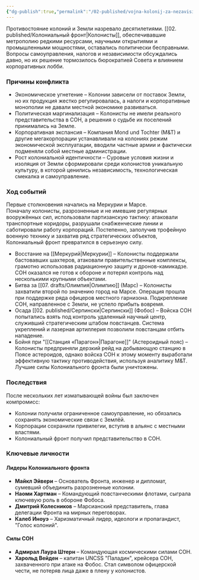 ```yaml
---
{"dg-publish":true,"permalink":"/02-published/vojna-kolonij-za-nezavisimost/","tags":["событие"]}
---
```


Противостояние колоний и Земли назревало десятилетиями. [[02. published/Колониальный фронт\|Колонисты]], обеспечивавшие метрополию редкими ресурсами, научными открытиями и промышленными мощностями, оставались политически бесправными. Вопросы самоуправления, налогов и независимости обсуждались давно, но их решение тормозилось бюрократией Совета и влиянием корпоративных лобби.
### Причины конфликта

- Экономическое угнетение – Колонии зависели от поставок Земли, но их продукция жестко регулировалась, а налоги и корпоративные монополии не давали местной экономике развиваться.
- Политическая маргинализация – Колонисты не имели реального представительства в СОН, а решения о судьбе их поселений принимались на Земле.
- Корпоративная экспансия – Компания Mond und Tochter (M&T) и другие мегакорпорации устанавливали на колониях режим экономической эксплуатации, вводили частные армии и фактически подменяли собой местные администрации.
- Рост колониальной идентичности – Суровые условия жизни и изоляция от Земли сформировали среди колонистов уникальную культуру, в которой ценились независимость, технологическая смекалка и самоуправление.

### Ход событий

Первые столкновения начались на Меркурии и Марсе.  
Поначалу колонисты, разрозненные и не имевшие регулярных вооружённых сил, использовали партизанскую тактику: атаковали транспортные коридоры, разрушали снабженческие линии и саботировали работу корпораций. Постепенно, заполучив трофейную военную технику и захватив ряд стратегических объектов, Колониальный фронт превратился в серьезную силу.

- Восстание на [[Меркурий\|Меркурии]] – Колонисты поддержали бастовавших шахтеров, атаковали правительственные комплексы, грамотно использовав радиационную защиту и дронов-камикадзе. СОН оказался не готов к обороне и потерял контроль над несколькими крупными объектами.
- Битва за [[07. drafts/Олимпия\|Олимпию]] (Марс) – Колонисты захватили второй по значению город на Марсе. Операция прошла при поддержке ряда офицеров местного гарнизона. Подкрепление СОН, направленное с Земли, не успело прибыть вовремя.
- Осада [[02. published/Серпински\|Серпински]] (Фобос) – Войска СОН попытались взять под контроль удаленный научный центр, служивший стратегическим штабом повстанцев. Система укреплений и лазерная артиллерия позволили повстанцам отбить нападение.
- Бойня при "[[Станция «Парагон»\|Парагоне]]" (Астероидный пояс) – Колонисты предприняли дерзкий рейд на добывающую станцию в Поясе астероидов, однако войска СОН к этому моменту выработали эффективную тактику противодействия, используя аналитику M&T. Лучшие силы Колониального фронта были уничтожены.
### Последствия

После нескольких лет изматывающей войны был заключен компромисс:

- Колонии получили ограниченное самоуправление, но обязались сохранять экономические связи с Землёй.
- Корпорации сохранили привилегии, вступив в альянс с местными властями.
- Колониальный фронт получил представительство в СОН.

### Ключевые личности

#### Лидеры Колониального фронта

- **Майкл Эйвери** – Основатель Фронта, инженер и дипломат, сумевший объединить разрозненные колонии.
- **Наоми Хартман** – Командующий повстанческими флотами, сыграла ключевую роль в обороне Фобоса.
- **Дмитрий Колесников** – Марсианский представитель, глава делегации Фронта на мирных переговорах.
- **Калеб Иноуэ** – Харизматичный лидер, идеологи и пропагандист, "Голос колоний".

#### Силы СОН

- **Адмирал Лаура Штерн** – Командующая космическими силами СОН.
- **Харольд Вейден** – капитан UNCSS "Паладин", крейсера СОН, захваченного при атаке на Фобос. Стал символом офицерской чести, не потеряв лица даже в плену у колонистов.